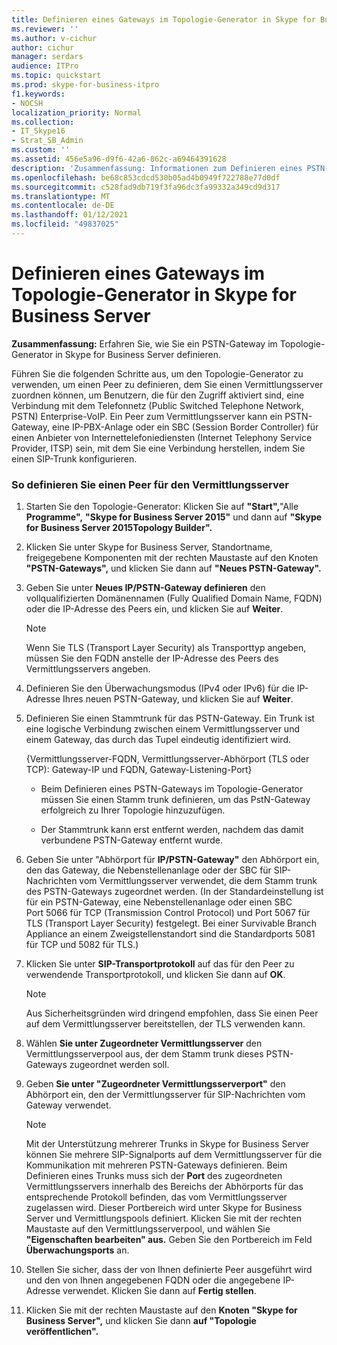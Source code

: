 ```yaml
---
title: Definieren eines Gateways im Topologie-Generator in Skype for Business Server
ms.reviewer: ''
ms.author: v-cichur
author: cichur
manager: serdars
audience: ITPro
ms.topic: quickstart
ms.prod: skype-for-business-itpro
f1.keywords:
- NOCSH
localization_priority: Normal
ms.collection:
- IT_Skype16
- Strat_SB_Admin
ms.custom: ''
ms.assetid: 456e5a96-d9f6-42a6-862c-a69464391628
description: 'Zusammenfassung: Informationen zum Definieren eines PSTN-Gateways im Topologie-Generator in Skype for Business Server.'
ms.openlocfilehash: be68c853cdcd530b05ad4b0949f722788e77d0df
ms.sourcegitcommit: c528fad9db719f3fa96dc3fa99332a349cd9d317
ms.translationtype: MT
ms.contentlocale: de-DE
ms.lasthandoff: 01/12/2021
ms.locfileid: "49837025"
---
```

# <a name="define-a-gateway-in-topology-builder-in-skype-for-business-server"></a>Definieren eines Gateways im Topologie-Generator in Skype for Business Server
 
**Zusammenfassung:** Erfahren Sie, wie Sie ein PSTN-Gateway im Topologie-Generator in Skype for Business Server definieren.
  
Führen Sie die folgenden Schritte aus, um den Topologie-Generator zu verwenden, um einen Peer zu definieren, dem Sie einen Vermittlungsserver zuordnen können, um Benutzern, die für den Zugriff aktiviert sind, eine Verbindung mit dem Telefonnetz (Public Switched Telephone Network, PSTN) Enterprise-VoIP. Ein Peer zum Vermittlungsserver kann ein PSTN-Gateway, eine IP-PBX-Anlage oder ein SBC (Session Border Controller) für einen Anbieter von Internettelefoniediensten (Internet Telephony Service Provider, ITSP) sein, mit dem Sie eine Verbindung herstellen, indem Sie einen SIP-Trunk konfigurieren.
  
### <a name="to-define-a-peer-for-the-mediation-server"></a>So definieren Sie einen Peer für den Vermittlungsserver

1. Starten Sie den Topologie-Generator: Klicken Sie auf **"Start",**"Alle **Programme",** **"Skype for Business Server 2015"** und dann auf **"Skype for Business Server 2015Topology Builder".**
    
2. Klicken Sie unter Skype for Business Server, Standortname, freigegebene Komponenten mit der rechten Maustaste auf den Knoten **"PSTN-Gateways",** und klicken Sie dann auf **"Neues PSTN-Gateway".**
3. Geben Sie unter **Neues IP/PSTN-Gateway definieren** den vollqualifizierten Domänennamen (Fully Qualified Domain Name, FQDN) oder die IP-Adresse des Peers ein, und klicken Sie auf **Weiter**.
    
    > [!NOTE]
    > Wenn Sie TLS (Transport Layer Security) als Transporttyp angeben, müssen Sie den FQDN anstelle der IP-Adresse des Peers des Vermittlungsservers angeben. 
  
4. Definieren Sie den Überwachungsmodus (IPv4 oder IPv6) für die IP-Adresse Ihres neuen PSTN-Gateway, und klicken Sie auf **Weiter**.

5. Definieren Sie einen Stammtrunk für das PSTN-Gateway. Ein Trunk ist eine logische Verbindung zwischen einem Vermittlungsserver und einem Gateway, das durch das Tupel eindeutig identifiziert wird.
    
    {Vermittlungsserver-FQDN, Vermittlungsserver-Abhörport (TLS oder TCP): Gateway-IP und FQDN, Gateway-Listening-Port}
    
     - Beim Definieren eines PSTN-Gateways im Topologie-Generator müssen Sie einen Stamm trunk definieren, um das PstN-Gateway erfolgreich zu Ihrer Topologie hinzuzufügen.
    
     - Der Stammtrunk kann erst entfernt werden, nachdem das damit verbundene PSTN-Gateway entfernt wurde.
    
6. Geben Sie unter "Abhörport für **IP/PSTN-Gateway"** den Abhörport ein, den das Gateway, die Nebenstellenanlage oder der SBC für SIP-Nachrichten vom Vermittlungsserver verwendet, die dem Stamm trunk des PSTN-Gateways zugeordnet werden. (In der Standardeinstellung ist für ein PSTN-Gateway, eine Nebenstellenanlage oder einen SBC Port 5066 für TCP (Transmission Control Protocol) und Port 5067 für TLS (Transport Layer Security) festgelegt. Bei einer Survivable Branch Appliance an einem Zweigstellenstandort sind die Standardports 5081 für TCP und 5082 für TLS.)
    
7. Klicken Sie unter **SIP-Transportprotokoll** auf das für den Peer zu verwendende Transportprotokoll, und klicken Sie dann auf **OK**.
    
    > [!NOTE]
    > Aus Sicherheitsgründen wird dringend empfohlen, dass Sie einen Peer auf dem Vermittlungsserver bereitstellen, der TLS verwenden kann. 
  
8. Wählen **Sie unter Zugeordneter Vermittlungsserver** den Vermittlungsserverpool aus, der dem Stamm trunk dieses PSTN-Gateways zugeordnet werden soll.
    
9. Geben **Sie unter "Zugeordneter Vermittlungsserverport"** den Abhörport ein, den der Vermittlungsserver für SIP-Nachrichten vom Gateway verwendet.
    
    > [!NOTE]
    > Mit der Unterstützung mehrerer Trunks in Skype for Business Server können Sie mehrere SIP-Signalports auf dem Vermittlungsserver für die Kommunikation mit mehreren PSTN-Gateways definieren. Beim Definieren eines Trunks muss sich der **Port** des zugeordneten Vermittlungsservers innerhalb des Bereichs der Abhörports für das entsprechende Protokoll befinden, das vom Vermittlungsserver zugelassen wird. Dieser Portbereich wird unter Skype for Business Server und Vermittlungspools definiert. Klicken Sie mit der rechten Maustaste auf den Vermittlungsserverpool, und wählen Sie **"Eigenschaften bearbeiten" aus.** Geben Sie den Portbereich im Feld **Überwachungsports** an.
  
10. Stellen Sie sicher, dass der von Ihnen definierte Peer ausgeführt wird und den von Ihnen angegebenen FQDN oder die angegebene IP-Adresse verwendet. Klicken Sie dann auf **Fertig stellen**.
    
11. Klicken Sie mit der rechten Maustaste auf den **Knoten "Skype for Business Server",** und klicken Sie dann **auf "Topologie veröffentlichen".**
    

